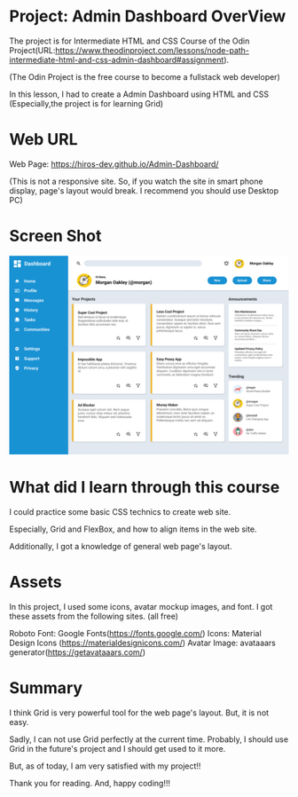 # Project: Admin Dashboard OverView

The project is for Intermediate HTML and CSS Course of the Odin Project(URL:https://www.theodinproject.com/lessons/node-path-intermediate-html-and-css-admin-dashboard#assignment).

(The Odin Project is the free course to become a fullstack web developer)

In this lesson, I had to create a  Admin Dashboard using HTML and CSS (Especially,the project is for learning Grid)

# Web URL

Web Page: https://hiros-dev.github.io/Admin-Dashboard/

(This is not a responsive site. So, if you watch the site in smart phone display, page's layout would break. I recommend you should use Desktop PC)

# Screen Shot

<img src="./images/dashboard-project.png"/>

# What did I learn through this course

I could practice some basic CSS technics to create web site.

Especially, Grid and FlexBox, and how to align items in the web site.

Additionally, I got a knowledge of general web page's layout.

# Assets

In this project, I used some icons, avatar mockup images, and font.
I got these assets from the following sites. (all free)

Roboto Font: Google Fonts(https://fonts.google.com/)
Icons: Material Design Icons (https://materialdesignicons.com/)
Avatar Image: avataaars generator(https://getavataaars.com/)

# Summary

I think Grid is very powerful tool for the web page's layout.
But, it is not easy.

Sadly, I can not use Grid perfectly at the current time.
Probably, I should use Grid in the future's project and I should get used to it more.

But, as of today, I am very satisfied with my project!!

Thank you for reading.
And, happy coding!!!